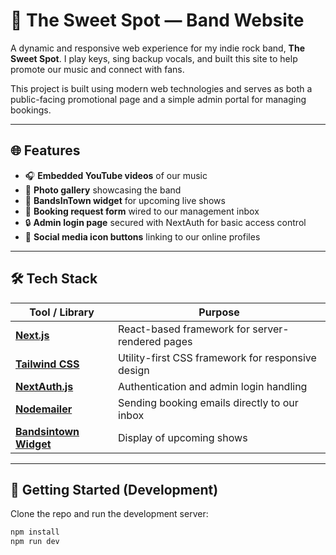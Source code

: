# 🎸 The Sweet Spot — Band Website

A dynamic and responsive web experience for my indie rock band, **The Sweet Spot**. I play keys, sing backup vocals, and built this site to help promote our music and connect with fans.

This project is built using modern web technologies and serves as both a public-facing promotional page and a simple admin portal for managing bookings.

---

## 🌐 Features

- 🎧 **Embedded YouTube videos** of our music
- 📸 **Photo gallery** showcasing the band
- 📆 **BandsInTown widget** for upcoming live shows
- 📩 **Booking request form** wired to our management inbox
- 🔒 **Admin login page** secured with NextAuth for basic access control
- 🔗 **Social media icon buttons** linking to our online profiles

---

## 🛠️ Tech Stack

| Tool / Library | Purpose |
|----------------|---------|
| [**Next.js**](https://nextjs.org) | React-based framework for server-rendered pages |
| [**Tailwind CSS**](https://tailwindcss.com) | Utility-first CSS framework for responsive design |
| [**NextAuth.js**](https://next-auth.js.org) | Authentication and admin login handling |
| [**Nodemailer**](https://nodemailer.com) | Sending booking emails directly to our inbox |
| [**Bandsintown Widget**](https://www.artists.bandsintown.com/tools/widget) | Display of upcoming shows |

---

## 🚀 Getting Started (Development)

Clone the repo and run the development server:

```bash
npm install
npm run dev
